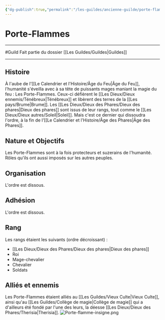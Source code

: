 ```yaml
---
{"dg-publish":true,"permalink":"/les-guildes/ancienne-guilde/porte-flammes/"}
---
```


# Porte-Flammes
---
#Guild 
Fait partie du dossier [[Les Guildes/Guildes\|Guildes]]

-------
## Histoire
À l'aube de l'[[Le Calendrier et l'Histoire/Âge du Feu\|Âge du Feu]], l'humanité s'éveilla avec à sa tête de puissants mages maniant la magie du feu : Les Porte-Flammes. Ceux-ci défièrent le [[Les Dieux/Dieux ennemis/Ténébreux\|Ténébreux]] et libèrent des terres de la [[Les pays/Brume\|Brume]].
Les [[Les Dieux/Dieux des Phares/Dieux des phares\|Dieux des phares]] sont issus de leur rangs, tout comme le [[Les Dieux/Dieux autres/Soleil\|Soleil]]. Mais c'est ce dernier qui dissoudra l'ordre, à la fin de l'[[Le Calendrier et l'Histoire/Âge des Phares\|Âge des Phares]].
## Nature et Objectifs
Les Porte-Flammes sont à la fois protecteurs et suzerains de l'humanité. Rôles qu'ils ont aussi imposés sur les autres peuples.
## Organisation
L'ordre est dissous.
## Adhésion
L'ordre est dissous.
## Rang
Les rangs étaient les suivants (ordre décroissant) :
- [[Les Dieux/Dieux des Phares/Dieux des phares\|Dieux des phares]]
- Roi
- Mage-chevalier
- Chevalier
- Soldats
## Alliés et ennemis
Les Porte-Flammes étaient alliés au [[Les Guildes/Vieux Culte\|Vieux Culte]], ainsi qu'au [[Les Guildes/Collège de magie\|Collège de magie]] qui a d'ailleurs été fondé par l'une des leurs, la déesse [[Les Dieux/Dieux des Phares/Therisia\|Therisia]].
![Porte-flamme-insigne.png](/img/user/_Images/Porte-flamme-insigne.png)